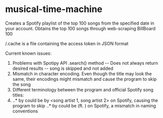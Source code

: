 # musical-time-machine

Creates a Spotify playlist of the top 100 songs from the specified date in your account.
Obtains the top 100 songs through web-scraping BillBoard 100

/.cache is a file containing the access token in JSON format

Current known issues:
1. Problems with Spotipy API .search() method -- Does not always return desired results -- song is skipped and not added
2. Mismatch in character encoding. Even though the title may look the same, their encodings might mismatch and cause the program to skip the song
3. Different terminology between the program and official Spotify song titles:
4. ..* <song name> by <song artist> could be <song name> by <song artist 1, song artist 2> on Spotify, causing the program to skip
..*<song name> by <song artist> could be <song name> (ft. <song arist>) on Spotify, a mismatch in naming conventions
